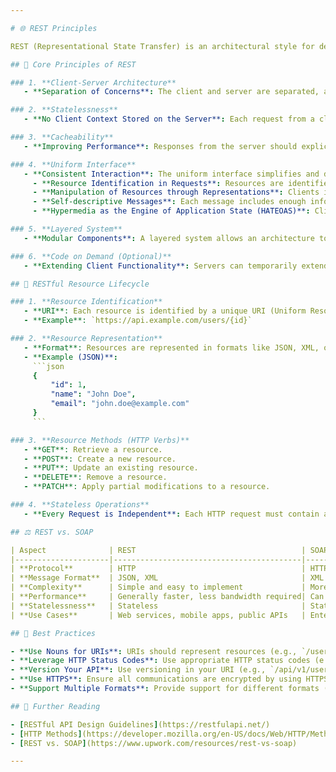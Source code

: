 ```yaml
---

# 🌐 REST Principles

REST (Representational State Transfer) is an architectural style for designing networked applications. It relies on a stateless, client-server communication model and uses standard HTTP methods to perform CRUD (Create, Read, Update, Delete) operations on resources.

## 📖 Core Principles of REST

### 1. **Client-Server Architecture**
   - **Separation of Concerns**: The client and server are separated, allowing them to evolve independently. The client handles the user interface, and the server manages the data and business logic.

### 2. **Statelessness**
   - **No Client Context Stored on the Server**: Each request from a client to a server must contain all the information the server needs to fulfill the request. The server does not store any client state between requests.

### 3. **Cacheability**
   - **Improving Performance**: Responses from the server should explicitly indicate whether they are cacheable or not to optimize performance by reusing prior responses.

### 4. **Uniform Interface**
   - **Consistent Interaction**: The uniform interface simplifies and decouples the architecture, allowing each part to evolve independently. Key constraints include:
     - **Resource Identification in Requests**: Resources are identified using URIs.
     - **Manipulation of Resources through Representations**: Clients interact with resources by their representations (e.g., JSON, XML).
     - **Self-descriptive Messages**: Each message includes enough information to describe how to process it.
     - **Hypermedia as the Engine of Application State (HATEOAS)**: Clients interact with resources via hypermedia links provided dynamically by the server.

### 5. **Layered System**
   - **Modular Components**: A layered system allows an architecture to be composed of hierarchical layers. Each layer has a specific function, and layers can only communicate with adjacent layers.

### 6. **Code on Demand (Optional)**
   - **Extending Client Functionality**: Servers can temporarily extend or customize the functionality of a client by transmitting executable code (e.g., JavaScript).

## 🔄 RESTful Resource Lifecycle

### 1. **Resource Identification**
   - **URI**: Each resource is identified by a unique URI (Uniform Resource Identifier).
   - **Example**: `https://api.example.com/users/{id}`

### 2. **Resource Representation**
   - **Format**: Resources are represented in formats like JSON, XML, or plain text.
   - **Example (JSON)**:
     ```json
     {
         "id": 1,
         "name": "John Doe",
         "email": "john.doe@example.com"
     }
     ```

### 3. **Resource Methods (HTTP Verbs)**
   - **GET**: Retrieve a resource.
   - **POST**: Create a new resource.
   - **PUT**: Update an existing resource.
   - **DELETE**: Remove a resource.
   - **PATCH**: Apply partial modifications to a resource.

### 4. **Stateless Operations**
   - **Every Request is Independent**: Each HTTP request must contain all necessary information (authentication, session, etc.).

## ⚖️ REST vs. SOAP

| Aspect              | REST                                     | SOAP                                    |
|---------------------|------------------------------------------|-----------------------------------------|
| **Protocol**        | HTTP                                     | HTTP, SMTP, TCP                         |
| **Message Format**  | JSON, XML                                | XML                                     |
| **Complexity**      | Simple and easy to implement             | More complex due to the protocol        |
| **Performance**     | Generally faster, less bandwidth required| Can be slower due to payload overhead   |
| **Statelessness**   | Stateless                                | Stateful                                |
| **Use Cases**       | Web services, mobile apps, public APIs   | Enterprise-level applications, high security needs |

## 🔑 Best Practices

- **Use Nouns for URIs**: URIs should represent resources (e.g., `/users`), not actions (e.g., `/getUser`).
- **Leverage HTTP Status Codes**: Use appropriate HTTP status codes (e.g., `200 OK`, `404 Not Found`, `500 Internal Server Error`).
- **Version Your API**: Use versioning in your URI (e.g., `/api/v1/users`) to manage changes over time.
- **Use HTTPS**: Ensure all communications are encrypted by using HTTPS.
- **Support Multiple Formats**: Provide support for different formats (JSON, XML) based on client needs through content negotiation.

## 🔗 Further Reading

- [RESTful API Design Guidelines](https://restfulapi.net/)
- [HTTP Methods](https://developer.mozilla.org/en-US/docs/Web/HTTP/Methods)
- [REST vs. SOAP](https://www.upwork.com/resources/rest-vs-soap)

---
```

